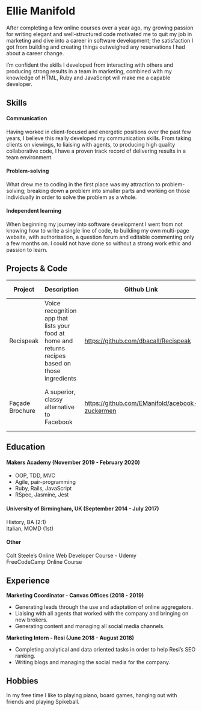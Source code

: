 # Ellie Manifold

After completing a few online courses over a year ago, my growing passion for writing elegant and well-structured code motivated me to quit my job in marketing and dive into a career in software development; the satisfaction I got from building and creating things outweighed any reservations I had about a career change.   
   
I’m confident the skills I developed from interacting with others and producing strong results in a team in marketing, combined with my knowledge of HTML, Ruby and JavaScript will make me a capable developer.   

## Skills

#### Communication
Having worked in client-focused and energetic positions over the past few years, I believe this really developed my communication skills. From taking clients on viewings, to liaising with agents, to producing high quality collaborative code, I have a proven track record of delivering results in a team environment. 

#### Problem-solving
What drew me to coding in the first place was my attraction to problem-solving; breaking down a problem into smaller parts and working on those individually in order to solve the problem as a whole. 

#### Independent learning
When beginning my journey into software development I went from not knowing how to write a single line of code, to building my own multi-page website, with authorisation, a question forum and editable commenting only a few months on. I could not have done so without a strong work ethic and passion to learn. 

## Projects & Code

**Project** | **Description** | **Github Link** | **Technologies Used**
--- | --- | --- | ---
Recispeak | Voice recognition app that lists your food at home and returns recipes based on those ingredients | https://github.com/dbacall/Recispeak | JavaScript, React-Native, React-Native Voice, Jest, CircleCI, Code Climate, Spoonacular APIs
Façade Brochure | A superior, classy alternative to Facebook | https://github.com/EManifold/acebook-zuckermen | Ruby on Rails, JQuery, RSpec, Travis, Rubocop, Code Climate

## Education

#### Makers Academy (November 2019 - February 2020)

- OOP, TDD, MVC
- Agile, pair-programming
- Ruby, Rails, JavaScript
- RSpec, Jasmine, Jest

#### University of Birmingham, UK (September 2014 - July 2017)
History, BA (2:1)  
Italian, MOMD (1st)  

#### Other
Colt Steele’s Online Web Developer Course - Udemy  
FreeCodeCamp Online Course  

## Experience

**Marketing Coordinator - Canvas Offices (2018 - 2019)**
- Generating leads through the use and adaptation of online aggregators.
- Liaising with all agents that worked with the company and bringing on new brokers.
- Generating content and managing all social media channels.

**Marketing Intern - Resi (June 2018 - August 2018)**
- Completing analytical and data oriented tasks in order to help Resi’s SEO ranking.
- Writing blogs and managing the social media for the company.

## Hobbies
In my free time I like to playing piano, board games, hanging out with friends and playing Spikeball.
